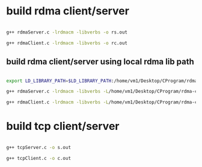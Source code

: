 # build rdma client/server

```bash

g++ rdmaServer.c -lrdmacm -libverbs -o rs.out

g++ rdmaClient.c -lrdmacm -libverbs -o rc.out

```

## build rdma client/server using local rdma lib path

```bash

export LD_LIBRARY_PATH=$LD_LIBRARY_PATH:/home/vm1/Desktop/CProgram/rdma-core-comments/build/lib

g++ rdmaServer.c -lrdmacm -libverbs -L/home/vm1/Desktop/CProgram/rdma-core-comments/build/lib -o rs.out

g++ rdmaClient.c -lrdmacm -libverbs -L/home/vm1/Desktop/CProgram/rdma-core-comments/build/lib -o rc.out

```

# build tcp client/server

```bash

g++ tcpServer.c -o s.out

g++ tcpClient.c -o c.out

```